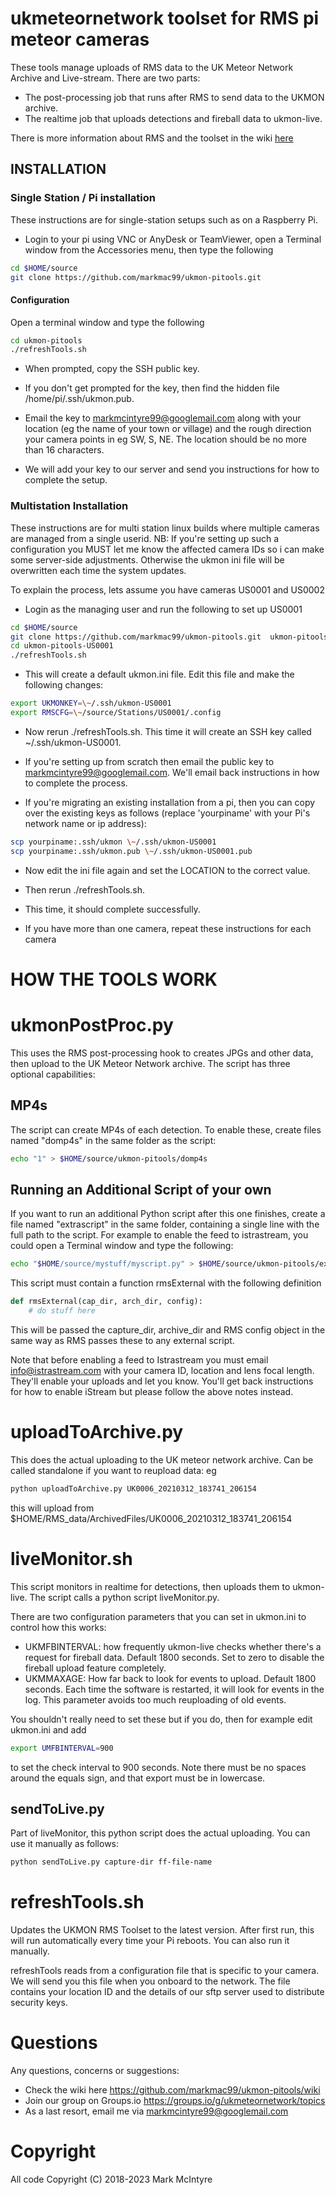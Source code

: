 # ukmeteornetwork toolset for RMS pi meteor cameras

These tools manage uploads of RMS data to the UK Meteor Network Archive and Live-stream. There are two parts:  
* The post-processing job that runs after RMS to send data to the UKMON archive.  
* The realtime job that uploads detections and fireball data to ukmon-live.  

There is more information about RMS and the toolset in the wiki [here](https://github.com/markmac99/ukmon-pitools/wiki "UKMON Wiki")

## INSTALLATION

### Single Station / Pi installation
These instructions are for single-station setups such as on a Raspberry Pi.

* Login to your pi using VNC or AnyDesk or TeamViewer, open a Terminal window from the Accessories menu, then type the following
``` bash
cd $HOME/source  
git clone https://github.com/markmac99/ukmon-pitools.git  
```

#### Configuration 
Open a terminal window and type the following
``` bash
cd ukmon-pitools  
./refreshTools.sh  
```
* When prompted, copy the SSH public key. 
* If you don't get prompted for the key, then find the hidden file /home/pi/.ssh/ukmon.pub.

* Email the key to markmcintyre99@googlemail.com along with your location (eg the name of your town or village) and the rough direction your camera points in eg SW, S, NE. The location should be no more than 16 characters.  

* We will add your key to our server and send you instructions for how to complete the setup.  

### Multistation Installation
These instructions are for multi station linux builds where multiple cameras are managed from a single
userid. 
NB: If you're setting up such a configuration you MUST let me know the affected camera IDs so i can make some server-side adjustments. Otherwise the ukmon ini file will be overwritten each time the system updates. 

To explain the process, lets assume you have cameras US0001 and US0002
* Login as the managing user and run the following to set up US0001
``` bash
cd $HOME/source
git clone https://github.com/markmac99/ukmon-pitools.git  ukmon-pitools-US0001  
cd ukmon-pitools-US0001  
./refreshTools.sh  
```
* This will create a default ukmon.ini file. Edit this file and make the following changes:
``` bash
export UKMONKEY=\~/.ssh/ukmon-US0001  
export RMSCFG=\~/source/Stations/US0001/.config  
```
* Now rerun ./refreshTools.sh. This time it will create an SSH key called ~/.ssh/ukmon-US0001. 
 
* If you're setting up from scratch then email the public key to markmcintyre99@googlemail.com. We'll email back instructions in how to complete the process. 
  
* If you're migrating an existing installation from a pi, then you can copy over the existing keys as follows (replace 'yourpiname' with your Pi's network name or ip address):
``` bash
scp yourpiname:.ssh/ukmon \~/.ssh/ukmon-US0001  
scp yourpiname:.ssh/ukmon.pub \~/.ssh/ukmon-US0001.pub  
```
* Now edit the ini file again and set the LOCATION to the correct value. 
* Then rerun ./refreshTools.sh. 
* This time, it should complete successfully. 

* If you have more than one camera, repeat these instructions for each camera

HOW THE TOOLS WORK
==================

ukmonPostProc.py
================
This uses the RMS post-processing hook to creates JPGs and other data, then upload to the UK Meteor Network archive. The script has three optional capabilities: 


MP4s
------------------
The script can create MP4s of each detection.
To enable these, create files named "domp4s"  in the same folder as the script:  
``` bash
echo "1" > $HOME/source/ukmon-pitools/domp4s  
```
Running an Additional Script of your own
----------------------------------------
If you want to run an additional Python script after this one finishes, create a file named "extrascript"  in the same folder, containing a single line with the full path to the script. For example to enable the feed to istrastream, you could open a Terminal window and type the following:  
``` bash
echo "$HOME/source/mystuff/myscript.py" > $HOME/source/ukmon-pitools/extrascript  
```

This script must contain a function rmsExternal with the following definition
``` python
def rmsExternal(cap_dir, arch_dir, config):
    # do stuff here
```
This will be passed the capture_dir, archive_dir and RMS config object in the same way as RMS passes these to any external script. 

Note that before enabling a feed to Istrastream you must email info@istrastream.com with your camera ID, location and lens focal length. They'll enable your uploads and let you know. You'll get back instructions for how to enable iStream but please follow the above notes instead. 

uploadToArchive.py
==================
This does the actual uploading to the UK meteor network archive. Can be called standalone if you want to reupload data:
eg  
``` bash
python uploadToArchive.py UK0006_20210312_183741_206154  
```
this will upload from $HOME/RMS_data/ArchivedFiles/UK0006_20210312_183741_206154

liveMonitor.sh
==============
This script monitors in realtime for detections, then uploads them to ukmon-live. The script calls a 
python script liveMonitor.py.  

There are two configuration parameters that you can set in ukmon.ini to control how this works: 
* UKMFBINTERVAL: how frequently ukmon-live checks whether there's a request for fireball data. Default 1800 seconds. Set to zero to disable the fireball upload feature completely.  
* UKMMAXAGE: How far back to look for events to upload. Default 1800 seconds. Each time the software is restarted, it will look for events in the log. This parameter avoids too much reuploading of old events.  

You shouldn't really need to set these but if you do, then for example edit ukmon.ini and add  
``` bash
export UMFBINTERVAL=900
``` 
to set the check interval to 900 seconds. Note there must be no spaces around the equals sign, and that
export must be in lowercase.  

sendToLive.py
-------------
Part of liveMonitor, this python script does the actual uploading. You can use it manually as follows:  
``` bash
python sendToLive.py capture-dir ff-file-name 
```
refreshTools.sh
===============
Updates the UKMON RMS Toolset to the latest version. After first run, this will run automatically
every time your Pi reboots. You can also run it manually. 

refreshTools reads from a configuration file that is specific to your camera. We will send
you this file when you onboard to the network. The file contains your location ID and the
details of our sftp server used to distribute security keys. 

Questions
=========
Any questions, concerns or suggestions:
* Check the wiki here https://github.com/markmac99/ukmon-pitools/wiki
* Join our group on Groups.io https://groups.io/g/ukmeteornetwork/topics
* As a last resort, email me via markmcintyre99@googlemail.com  

Copyright
=========
All code Copyright (C) 2018-2023 Mark McIntyre
